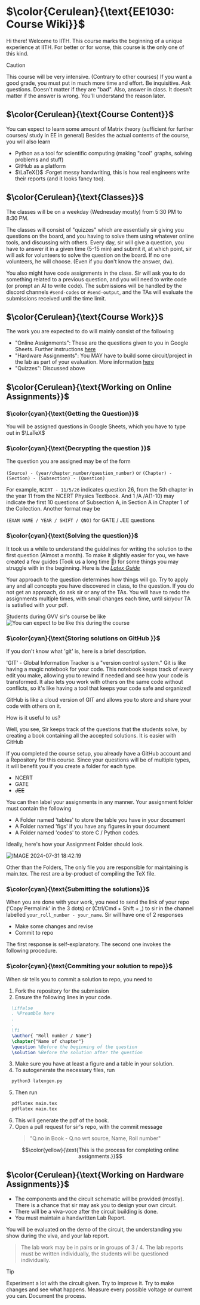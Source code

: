 # $\color{Cerulean}{\text{EE1030: Course Wiki}}$
Hi there! 
Welcome to IITH. This course marks the beginning of a unique experience at IITH. For better or for worse, this course is the only one of this kind. 




> [!CAUTION]
>This course will be very intensive. (Contrary to other courses) If you want a good grade, you must put in much more time and effort.
>Be inquisitive. Ask questions. Doesn't matter if they are "bad". Also, answer in class. It doesn't matter if the answer is wrong. You'll understand the reason later.

## $\color{Cerulean}{\text{Course Content}}$

You can expect to learn some amount of Matrix theory (sufficient for further courses/ study in EE in general)
Besides the actual contents of the course, you will also learn 
* Python as a tool for scientific computing (making "cool" graphs, solving problems and stuff) 
* GitHub as a platform
* $\LaTeX{}$ :Forget messy handwriting,
this is how real engineers write their reports (and it looks fancy too).


## $\color{Cerulean}{\text{Classes}}$
The classes will be on a weekday (Wednesday mostly) from 5:30 PM to 8:30 PM. 

The classes will consist of "quizzes" which are essentially sir giving you questions on the board, and you having to solve them using whatever online tools, and discussing with others. Every day, sir will give a question, you have to answer it in a given time (5-15 min) and submit it, at which point, sir will ask for volunteers to solve the question on the board. If no one volunteers, he will choose. (Even if you don't know the answer, dw).

You also might have code assignments in the class. Sir will ask you to do something related to a previous question, and you will need to write code (or prompt an AI to write code). The submissions will be handled by the discord channels `#send-codes` or `#send-output`, and the TAs will evaluate the submissions received until the time limit.


## $\color{Cerulean}{\text{Course Work}}$
The work you are expected to do will mainly consist of the following
* "Online Assignments": These are the questions given to you in Google Sheets. Further instructions [here](#colorceruleantextworking-on-online-assignments)
* "Hardware Assignments": You MAY have to build some circuit/project in the lab as part of your evaluation. More information [here](#colorceruleantextworking-on-hardware-assignments)
* "Quizzes":  Discussed above


## $\color{Cerulean}{\text{Working on Online Assignments}}$

### $\color{cyan}{\text{Getting the Question}}$
You will be assigned questions in Google Sheets, which you have to type out in $\LaTeX$

### $\color{cyan}{\text{Decrypting the question }}$
The question you are assigned may be of the form

 `(Source) - (year/chapter_number/question_number)`
 or 
 `(Chapter) - (Section) - (Subsection) - (Question)`

For example, `NCERT - 11/5/26` indicates question 26, from the 5th chapter in the year 11 from the NCERT Physics Textbook.
And 1 /A /A(1-10) may indicate the first 10 questions of Subsection A, in Section A in Chapter 1 of the Collection.
Another format may be 

`(EXAM NAME / YEAR / SHIFT / QNO)` for GATE / JEE questions

### $\color{cyan}{\text{Solving the question}}$
It took us a while to understand the guidelines for writing the solution to the first question (Almost a month). To make it slightly easier for you, we have created a few guides (Took us a long time 🙂) for some things you may struggle with in the beginning. Here is the *[Latex Guide]()* 

Your approach to the question determines how things will go. Try to apply any and all concepts you have discovered in class, to the question. If you do not get an approach, do ask sir or any of the TAs. You will have to redo the assignments multiple times, with small changes each time, until sir/your TA is satisfied with your pdf. 

Students during GVV sir's course be like
![You can expect to be like this during the course](Figures/revise-meme.png)


### $\color{cyan}{\text{Storing solutions on GitHub }}$

If you don't know what 'git' is, here is a brief description. 

'GIT' - Global Information Tracker is a "version control system."
Git is like having a magic notebook for your code. This notebook keeps track of every edit you make, allowing you to rewind if needed and see how your code is transformed. It also lets you work with others on the same code without conflicts, so it's like having a tool that keeps your code safe and organized!

GitHub is like a cloud version of GIT and allows you to store and share your code with others on it.

How is it useful to us? 

Well, you see, Sir keeps track of the questions that the students solve, by creating a book containing all the accepted solutions. It is easier with GitHub

If you completed the course setup, you already have a GitHub account and a Repository for this course. Since your questions will be of multiple types, it will benefit you if you create a folder for each type.
* NCERT
* GATE
* ~~JEE~~ 

You can then label your assignments in any manner. 
Your assignment folder must contain the following 
* A Folder named 'tables' to store the table you have in your document
* A Folder named 'figs' if you have any figures in your document
* A Folder named 'codes' to store C / Python codes.

Ideally, here's how your Assignment Folder should look.

![IMAGE 2024-07-31 18:42:19](https://github.com/user-attachments/assets/9538cafa-8c3a-41df-b326-90ff6e7476a3)

Other than the Folders, The only file you are responsible for maintaining is main.tex. The rest are a by-product of compiling the TeX file.

### $\color{cyan}{\text{Submitting the solutions}}$
When you are done with your work, you need to send the link of your repo ('Copy Permalink' in the 3 dots) or (Ctrl/Cmd + Shift + ,) to sir in the channel labelled `your_roll_number - your_name`. Sir will have one of 2 responses
* Make some changes and revise
* Commit to repo

The first response is self-explanatory. The second one invokes the following procedure.

### $\color{cyan}{\text{Commiting your solution to repo}}$
When sir tells you to commit a solution to repo, you need to 
1. Fork the repository for the submission
2. Ensure the following lines in your code.
  ```latex
    \iffalse
    . %Preamble here
    .
    .
    \fi
    \author{ "Roll number / Name"} 
    \chapter{"Name of chapter"}
    \question %Before the beginning of the question
    \solution %Before the solution after the question
  ```

3. Make sure you have at least a figure and a table in your solution.
4. To autogenerate the necessary files, run 
  ```bash
    python3 latexgen.py
  ```
5. Then run 
  ```bash
    pdflatex main.tex 
    pdflatex main.tex
  ```
6. This will generate the pdf of the book. 
7. Open a pull request for sir's repo, with the commit message
    > "Q.no in Book - Q.no wrt source, Name, Roll number"

$$\color{yellow}{\text{This is the process for completing online assignments.}}$$


## $\color{Cerulean}{\text{Working on Hardware Assignments}}$
* The components and the circuit schematic will be provided (mostly). There is a chance that sir may ask you to design your own circuit. 
* There will be a viva-voce after the circuit building is done.
* You must maintain a handwritten Lab Report.

You will be evaluated on the demo of the circuit, the understanding you show during the viva, and your lab report.

> The lab work may be in pairs or in groups of 3 / 4. The lab reports must be written individually, the students will be questioned individually.
 
> [!TIP] 
> Experiment a lot with the circuit given. Try to improve it. Try to make changes and see what happens. Measure every possible voltage or current you can. Document the process.
